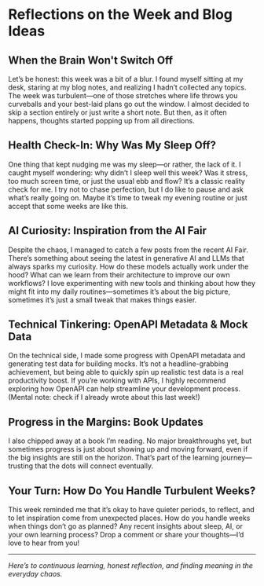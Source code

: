 # Reflections on the Week and Blog Ideas

## When the Brain Won't Switch Off

Let’s be honest: this week was a bit of a blur. I found myself sitting at my desk, staring at my blog notes, and realizing I hadn’t collected any topics. The week was turbulent—one of those stretches where life throws you curveballs and your best-laid plans go out the window. I almost decided to skip a section entirely or just write a short note. But then, as it often happens, thoughts started popping up from all directions.

## Health Check-In: Why Was My Sleep Off?

One thing that kept nudging me was my sleep—or rather, the lack of it. I caught myself wondering: why didn’t I sleep well this week? Was it stress, too much screen time, or just the usual ebb and flow? It’s a classic reality check for me. I try not to chase perfection, but I do like to pause and ask what’s really going on. Maybe it’s time to tweak my evening routine or just accept that some weeks are like this.

## AI Curiosity: Inspiration from the AI Fair

Despite the chaos, I managed to catch a few posts from the recent AI Fair. There’s something about seeing the latest in generative AI and LLMs that always sparks my curiosity. How do these models actually work under the hood? What can we learn from their architecture to improve our own workflows? I love experimenting with new tools and thinking about how they might fit into my daily routines—sometimes it’s about the big picture, sometimes it’s just a small tweak that makes things easier.

## Technical Tinkering: OpenAPI Metadata & Mock Data

On the technical side, I made some progress with OpenAPI metadata and generating test data for building mocks. It’s not a headline-grabbing achievement, but being able to quickly spin up realistic test data is a real productivity boost. If you’re working with APIs, I highly recommend exploring how OpenAPI can help streamline your development process. (Mental note: check if I already wrote about this last week!)

## Progress in the Margins: Book Updates

I also chipped away at a book I’m reading. No major breakthroughs yet, but sometimes progress is just about showing up and moving forward, even if the big insights are still on the horizon. That’s part of the learning journey—trusting that the dots will connect eventually.

## Your Turn: How Do You Handle Turbulent Weeks?

This week reminded me that it’s okay to have quieter periods, to reflect, and to let inspiration come from unexpected places. How do you handle weeks when things don’t go as planned? Any recent insights about sleep, AI, or your own learning process? Drop a comment or share your thoughts—I’d love to hear from you!

---

*Here’s to continuous learning, honest reflection, and finding meaning in the everyday chaos.*
